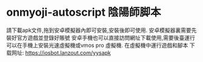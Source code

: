 # onmyoji-autoscript 陰陽師脚本
請下載apk文件,拖到安卓模擬器內即可安裝,安裝後即可使用. 安卓模擬器裏需要先裝好官方遊戲並登錄好賬號
安卓手機也可以直接訪問網址下載使用,需要後臺運行可以在手機上安裝光速虛擬機或vmos pro 虛擬機. 在虛擬機中運行遊戲和腳本
下载网址: https://iosbot.lanzout.com/yysapk
